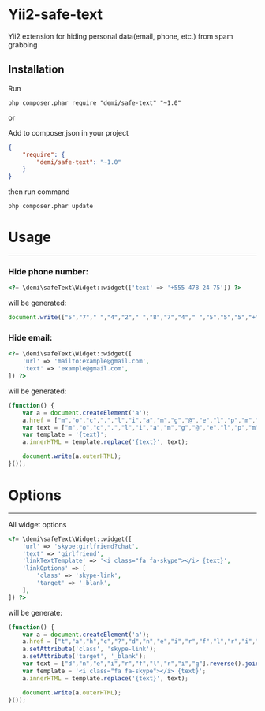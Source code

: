 Yii2-safe-text
===================
Yii2 extension for hiding personal data(email, phone, etc.) from spam grabbing

Installation
---
Run
```code
php composer.phar require "demi/safe-text" "~1.0"
```
or


Add to composer.json in your project
```json
{
	"require": {
  		"demi/safe-text": "~1.0"
	}
}
```
then run command
```code
php composer.phar update
```

# Usage
---

### Hide phone number:
```php
<?= \demi\safeText\Widget::widget(['text' => '+555 478 24 75']) ?>
```
will be generated:
```javascript
document.write(["5","7"," ","4","2"," ","8","7","4"," ","5","5","5","+"].reverse().join(''));
```

### Hide email:
```php
<?= \demi\safeText\Widget::widget([
    'url' => 'mailto:example@gmail.com',
    'text' => 'example@gmail.com',
]) ?>
```
will be generated:

```javascript
(function() {
    var a = document.createElement('a');
    a.href = ["m","o","c",".","l","i","a","m","g","@","e","l","p","m","a","x","e",":","o","t","l","i","a","m"].reverse().join('');
    var text = ["m","o","c",".","l","i","a","m","g","@","e","l","p","m","a","x","e"].reverse().join('');
    var template = '{text}';
    a.innerHTML = template.replace('{text}', text);

    document.write(a.outerHTML);
}());
```

# Options
---
All widget options
```php
<?= \demi\safeText\Widget::widget([
    'url' => 'skype:girlfriend?chat',
    'text' => 'girlfriend',
    'linkTextTemplate' => '<i class="fa fa-skype"></i> {text}',
    'linkOptions' => [
        'class' => 'skype-link',
        'target' => '_blank',
    ],
]) ?>
```

will be generate:
```javascript
(function() {
    var a = document.createElement('a');
    a.href = ["t","a","h","c","?","d","n","e","i","r","f","l","r","i","g",":","e","p","y","k","s"].reverse().join('');
    a.setAttribute('class', 'skype-link');
    a.setAttribute('target', '_blank');
    var text = ["d","n","e","i","r","f","l","r","i","g"].reverse().join('');
    var template = '<i class="fa fa-skype"></i> {text}';
    a.innerHTML = template.replace('{text}', text);

    document.write(a.outerHTML);
}());
```